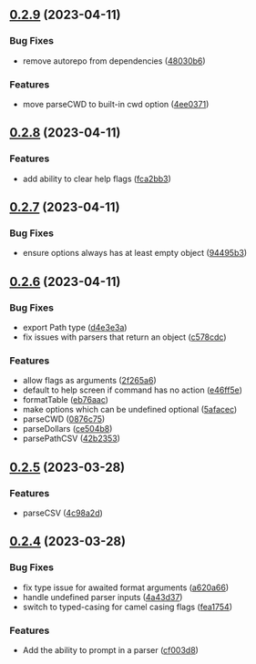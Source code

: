 ## [0.2.9](https://github.com/bconnorwhite/clee/compare/v0.2.8...v0.2.9) (2023-04-11)


### Bug Fixes

* remove autorepo from dependencies ([48030b6](https://github.com/bconnorwhite/clee/commit/48030b63c7fd3d03d8c77669602ab4d2cc0a8727))


### Features

* move parseCWD to built-in cwd option ([4ee0371](https://github.com/bconnorwhite/clee/commit/4ee0371ead84fb6b31a285ad6f4ba26b847a5de3))



## [0.2.8](https://github.com/bconnorwhite/clee/compare/v0.2.7...v0.2.8) (2023-04-11)


### Features

* add ability to clear help flags ([fca2bb3](https://github.com/bconnorwhite/clee/commit/fca2bb3cc26b1867778c47a95727ce26b384ea7f))



## [0.2.7](https://github.com/bconnorwhite/clee/compare/v0.2.6...v0.2.7) (2023-04-11)


### Bug Fixes

* ensure options always has at least empty object ([94495b3](https://github.com/bconnorwhite/clee/commit/94495b3b97c8416019cc007685292e93a17bc3e7))



## [0.2.6](https://github.com/bconnorwhite/clee/compare/v0.2.5...v0.2.6) (2023-04-11)


### Bug Fixes

* export Path type ([d4e3e3a](https://github.com/bconnorwhite/clee/commit/d4e3e3a0a9d8d4fc26f9a1cfbc13e9913797f15e))
* fix issues with parsers that return an object ([c578cdc](https://github.com/bconnorwhite/clee/commit/c578cdc4f7d8a2f4f2efa05a22088d1cf3157048))


### Features

* allow flags as arguments ([2f265a6](https://github.com/bconnorwhite/clee/commit/2f265a69e90c28ae50a1f5b0050a0e0777e28f44))
* default to help screen if command has no action ([e46ff5e](https://github.com/bconnorwhite/clee/commit/e46ff5e0ab6cd27b173d6e090209e765b9afc2f5))
* formatTable ([eb76aac](https://github.com/bconnorwhite/clee/commit/eb76aaccc557be56a4b2a5f3ce92d6644fca3147))
* make options which can be undefined optional ([5afacec](https://github.com/bconnorwhite/clee/commit/5afacec64e4b6b143af0f21b4b64d9da19f3daa3))
* parseCWD ([0876c75](https://github.com/bconnorwhite/clee/commit/0876c75f5e15b3be3d03c14ce502223f5e980e44))
* parseDollars ([ce504b8](https://github.com/bconnorwhite/clee/commit/ce504b8b756d1a4a753f4344b4805f60909bc006))
* parsePathCSV ([42b2353](https://github.com/bconnorwhite/clee/commit/42b235379392562bc3fd43082118843eebaec960))



## [0.2.5](https://github.com/bconnorwhite/clee/compare/v0.2.4...v0.2.5) (2023-03-28)


### Features

* parseCSV ([4c98a2d](https://github.com/bconnorwhite/clee/commit/4c98a2d28f5f6904862c093651b0408f2f55ff59))



## [0.2.4](https://github.com/bconnorwhite/clee/compare/v0.2.3...v0.2.4) (2023-03-28)


### Bug Fixes

* fix type issue for awaited format arguments ([a620a66](https://github.com/bconnorwhite/clee/commit/a620a66f506a7c0f2f9e82457a4b5990e2325b60))
* handle undefined parser inputs ([4a43d37](https://github.com/bconnorwhite/clee/commit/4a43d37447d478799ad88bf6911bf60af6989f53))
* switch to typed-casing for camel casing flags ([fea1754](https://github.com/bconnorwhite/clee/commit/fea17543e1df2a48376bdcb86866781355af6ff7))


### Features

* Add the ability to prompt in a parser ([cf003d8](https://github.com/bconnorwhite/clee/commit/cf003d8a2e9c8ca01486454e04976fa397df1d15))



